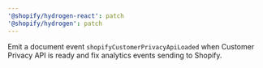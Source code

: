 ```yaml
---
'@shopify/hydrogen-react': patch
'@shopify/hydrogen': patch
---
```


Emit a document event `shopifyCustomerPrivacyApiLoaded` when Customer Privacy API is ready and fix analytics events sending to Shopify.
